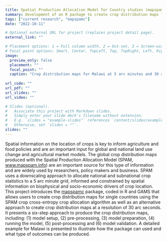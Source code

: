 ```yaml
---
title: Spatial Production Allocation Model for Country studies (mapspamc) 
summary: Development of an R package to create crop distribution maps for country studies using the SPAM approach.
tags: ["current research", "mapspamc"]
date: "2022-10-11"

# Optional external URL for project (replaces project detail page).
external_link: ""

# Placement options: 1 = Full column width, 2 = Out-set, 3 = Screen-width
# Focal point options: Smart, Center, TopLeft, Top, TopRight, Left, Right, BottomLeft, Bottom, BottomRight
image:
  preview_only: false
  placement: ""
  focal_point: ""
  caption: "Crop distribution maps for Malawi at 5 arc minutes and 30 arc seconds."
  
url_code: ""
url_pdf: ""
url_slides: ""
url_video: ""

# Slides (optional).
#   Associate this project with Markdown slides.
#   Simply enter your slide deck's filename without extension.
#   E.g. `slides = "example-slides"` references `content/slides/example-slides.md`.
#   Otherwise, set `slides = ""`.
slides: ""
---
```


Spatial information on the location of crops is key to inform agriculture and food policies and are an important input for global and national land use change and agricultural market models. The global crop distribution maps produced with the Spatial Production Allocation Model (SPAM, www.mapspam.info) are an important source for this type of information and are widely used by researchers, policy makers and business. SPAM uses a downscaling approach to allocate national and subnational crop statistics to a 5 arc minute grid, informed and constrained by spatial information on biophysical and socio-economic drivers of crop location. This project introduces the [mapspamc](https://michielvandijk.github.io/mapspamc/) package, coded in R and GAMS that allows users to create crop distribution maps for single countries using the SPAM crop cross-entropy crop allocation algorithm as well as an alternative approach to create crop distribution maps at a resolution of 30 arc seconds. It presents a six-step approach to produce the crop distribution maps, including: (1) model setup, (2) pre-processing, (3) model preparation, (4) running the model, (5) post-processing and (6) model validation. A detailed example for Malawi is presented to illustrate how the package can used and what type of outcomes can be produced.
